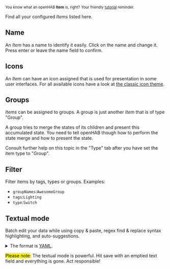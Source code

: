 <small>You know what an openHAB **Item** is, right?</small>
<small class="blockquote-footer">Your friendly [tutorial](tutorial.html) reminder.</small>

Find all your configured *Items* listed here.

## Name

An *Item* has a name to identify it easily. Click on the name and change it.
Press enter or leave the name field to confirm.

## Icons

An *Item* can have an icon assigned that is used for presentation in some user interfaces.
For all available icons have a look at
[the classic icon theme](https://www.openhab.org/docs/configuration/iconsets/classic/).

## Groups

*Items* can be assigned to groups. A group is just another *Item* that is of type "Group".

A group tries to merge the states of its children and present this accumulated state.
You need to tell openHAB though how to perform the state merge and how to present the state.

Consult further help on this topic in the "Type" tab after you have set the item type to "Group".

## Filter

Filter items by tags, types or groups. Examples:
* `groupNames`:`AwesomeGroup`
* `tags`:`Lighting`
* `type`:`Switch`

## Textual mode

Batch edit your data while using copy &amp; paste, regex find &amp; replace syntax highlighting, and auto-suggestions.

<p>
<details>
<summary>The format is <a target="_blank" href="https://en.wikipedia.org/wiki/YAML">YAML</a>.</summary>
Synopsis:

* Whitespace indentation denotes the structure.
* Comments begin with the number sign (#).
* List members are denoted by a leading hyphen (-) with one member per line.
* Express associative data in the form "key: value".
</details>
</p>

<mark>Please note</mark>: The textual mode is powerful.
Hit save with an emptied text field and everything is gone. Act responsible!
